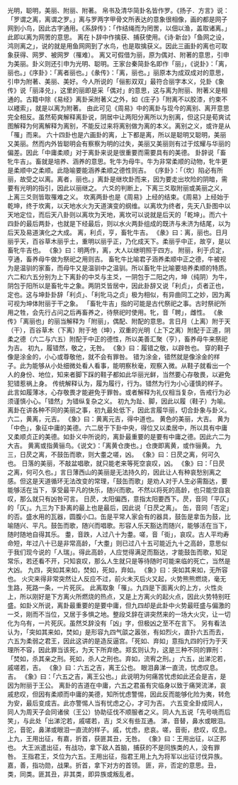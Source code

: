 光明，聪明，美丽、附丽、附著。
帛书及清华简卦名皆作罗。《扬子．方言》说：「罗谓之离，离谓之罗。」离与罗两字甲骨文所表达的意象很相像，画的都是网子网到小鸟，因此古字通用。《系辞传》：「作结绳而为罔罟，以佃以渔，盖取诸离。」此即以离为网罟的意思。
离在卜辞中作擒获、捕获使用。《诗‧新台》「鱼网之设，鸿则离之」，说的就是用鱼网网到了水鸟，也是取擒获义。因此三画卦的离也可取象获得、网罗、被网罗（罹难）。
离又可假借为丽，原为偶对、附著的意思，引申为美丽。卦义则还引申为光明、聪明。王家台秦简卦名即作「丽」，《说卦》：「离，丽也。」《序卦》：「离者丽也。」《彖传》：「离，丽也。」丽原本为成双成对的意思，引申为附著、美丽、美好。今人所说的「俪影双双」最符合丽字本义，兑卦《象传》说「丽泽兑」，这里的丽即是采「偶对」的意思，这与离为附丽、附著义是相通的。古籍中除《易经》离卦采附著义之外，如《庄子》「附离不以胶漆，约束不以纆索」，就是以离为附著。
由此可见《周易》中的离卦与现今的离别、离开意思完全相反。虽然荀爽解释离卦说，阴居中让两阳分离所以为别离，但这只是荀爽试图解释为何离解释为离别，不能反过来将离别做为离的本义。离别之义，或许是从「罹」而来。
六十四卦也是六画卦的离，上下都是离，所以是聪明又聪明，美丽又美丽。然而内外皆聪明会有察察为明的过失，美丽又美丽则有过于炫耀与华丽的偏差。因此「中庸柔顺」对于离卦来说是很重要而需要具有的美德。
卦辞说「畜牝牛吉」。畜就是培养、涵养的意思。牝牛为母牛。牛为非常柔顺的动物，牝牛更是柔顺中之柔顺。此隐喻要能涵养柔顺之德性则吉。
《序卦》：「（坎）陷必有所丽，故受之以离。离者，丽也。」离卦是继坎卦而来，因为要走出坎险的阴暗，需要有光明的指引，因此以丽继之。
六爻的判断上，下离三爻取附丽或美丽之义，上离三爻则皆取罹难之义。
坎离两卦也是《周易》上经的结束。《周易》上经始于乾坤，终于坎离，以天地水火为天道演变的纲维。以离坎为终者，先天八卦图中以天地定位，而后天八卦则以离坎为天地，离坎可以说就是后天的「乾坤」。而六十四卦的最后两卦，也就是下经最后，则以水火两卦组成的既济与未济为结尾，以为后天及易道演化之大成。
离，利贞，亨，畜牝牛吉。
《彖》曰：离，丽也。日月丽乎天，百谷草木丽乎土，重明以丽乎正，乃化成天下。柔丽乎中正，故亨，是以畜牝牛吉也。
《象》曰：明两作，离，大人以继明照于四方。
附丽，利于贞定，亨通，畜养母牛做为祭祀之用则吉。
畜牝牛比喻君子涵养柔顺中正之德，牛被视为是温驯的家畜，而母牛又是温驯中之温驯。所以畜牝牛比喻要培养柔顺的特质。
六二和六五分别为上下离卦的中爻与主爻，一阴包于二阳之内，坤（纯阴）为牛，阴包于阳所以是畜牝牛之象。两阴爻皆居中，因此卦辞又说「利贞」，贞者正也，定也。这与坤卦卦辞「利贞」、「利牝马之贞」极为相似，有异曲同工之妙，因为离可视为坤体附丽于干之象。
「畜牝牛吉」指的可能是古代祭祀之事。古时祭祀所用之牲，会先行占问之后再畜养之，待祭祀时使用。牝，音「聘」，雌性。
《彖传》「离丽也」的丽当解释为「附丽」，偶配、附配的意思。言日月（上离）附于天（干），百谷草木（下离）附于地（坤），双重的光明（上下之离）附配于正道，阴柔之德（六二与六五）附配于中正的德性，所以美善汇聚（亨），畜养母牛来祭祀为吉。
初九，履错然，敬之，无咎。
《象》曰：履错之敬，以辟咎也。
穿的鞋子像是涂金的，小心或尊敬他，就不会有罪咎。
错为涂金，错然就是像涂金的样子。此为能够从小处细微处看人看事，能明察秋毫，观察入微。从鞋子就看出一个人的身份、地位，知来者脚下踩的鞋子都如此华丽光鲜，当然要心存敬畏，以避免犯错惹祸上身。
传统解释认为，履为履行，行为。错然为行为小心谨慎的样子。此言如履薄冰，心存敬畏才能避免于罪咎。或者解释为礼仪相当复杂，告戒行为必须谨慎小心。「错然」为错纵复杂之义。
初九为趾、脚，因此以履（鞋子）为喻。离卦在讲各种不同的美丽之事，初九最处低下，因此言履华丽，切合卦象与卦义。
六二，黄离，元吉。
《象》曰：黄离元吉，得中道也。
黄色的美丽，大吉。
黄为「中色」，象征中庸的美德。六二居于下卦中央，得位又以柔居中，所以具有中庸又柔顺贞正的美德。如卦义中所说的，离卦最重要的是要有中庸之德。因此六二为大吉。
黄离或指黄骊鸟。《说文》：「离黄仓庚也。」仓庚即离黄，或作骊黄。
九三，日昃之离，不鼓缶而歌，则大耋之嗟，凶。
《象》曰：日昃之离，何可久也。
日落的美丽，不敲盆唱歌，就只能老来等死空哀叹，凶。
《象》曰：「日昃之离，何可久也。」言日薄西山的美丽是无法持久的，因此让人有种哀愁别离之感。但这是天道循环无法改变的常理，「鼓缶而歌」是劝人对于人生必需豁达，要能够活在当下，享受最平凡的快乐，随兴而歌。不然以将死的高龄，也只能空自哀叹，那么就只有凶咎可言。
日昃，太阳偏西，意指太阳要西下。昃，音同「平仄」的「仄」。九三为下卦离的最上也是最后，因此说「日昃之离」。
缶，音同「否定」的否。盛水用的瓦器，圆腹小口。缶是平常人家会有的器具，鼓缶是拿缶为鼓，比喻随兴、平凡。鼓缶而歌，随兴而唱歌。形容人乐天豁达而随兴，能够活在当下，随时随地自得其乐。
耋，音跌，人过八十为耋。嗟，音「街」，哀叹。古人平均寿命短，年过八十已是非常高龄，「大耋」则已过八十五可能近九十之高龄，意思似于我们现今说的「人瑞」。得此高龄，人应觉得满足而豁达，才能鼓缶而歌，知足常乐，若还看不开，只知哀叹，那么人生就只是等待随时可能来临的死亡，当然是大凶。
九四，突如其来如，焚如，死如，弃如。
《象》曰：突如其来如，无所容也。
火灾来得非常突然让人反应不过，前火未灭后火又起，火势熊熊燃烧，毫无生路，死路一条，一片死灰。
此离取象「罹」。九四是下面离火的上方，火性炎上，所以刚好是下方离火所燃烧的热点，又是上方离火的起火点，因此火势特别旺盛。如卦义所说，离卦最重要的是要中庸，但九四却是此卦中火势最旺盛与偏激的一爻，刚而不当位，又居于多惧之地。整段爻辞在讲突然来的一场大火灾，让一切化为乌有，一片死灰。虽然爻辞没有「凶」字，但极凶之至不在言下。
另有看法认为，「突如其来如，焚如」是形容九四气燄之嚣张，有如烈火，直扑六五而去，六五为柔弱之君王，因此这讲的是造反逼宫。「死如、弃如」意指九四的行为于天理所不容，因此罪当该死，为天下所弃绝。郑玄则认为，这是三种不同的罪刑：「焚如，杀其亲之刑。死如，杀人之刑也。弃如，流宥之刑。」
六五，出涕沱若，戚嗟若，吉。
《象》曰：六五之吉，离王公也。
眼泪鼻涕一直流，忧虑叹息。吉。
《象》曰：「六五之吉，离王公也。」此说明为何痛苦忧虑如此还会是吉，是因为附丽于王公。
离卦的吉道在中庸，六五之君虽有灾临身以致于痛哭流涕，哀戚悲叹，但因有柔顺而中庸的美德，知所忧虑警惕，因此反而能够化险为夷，转危为安，最后变成吉。此亦警惕人当有忧虑之心，才可为吉。
六五变全卦成同人，同人为周天子会同诸侯（王公）协助征伐不顺服者之义。同人九五说「先号咷而后笑」，与此处「出涕沱若，戚嗟若，吉」爻义有些互通。
涕，音替，鼻水或眼泪。沱，音驼，鼻涕或眼泪一直流的样子。戚，忧虑，悲哀。嗟，音街，悲叹，叹息。
上九，王用出征，有嘉，折首，获匪其丑，无咎。
《象》曰：王用出征，以正邦也。
大王派遣出征，有战功，拿下敌人首脑，捕获的不是同族类的人，没有罪咎。
王指君王，爻位为六五。王用出征，指君王用上九为将军以出征讨伐异族。嘉，善，指功勋，战果。折首，拿下对方的首领。
匪，非，否定的意思。丑，类，同类。匪其丑，非其类，即异族或叛乱者。